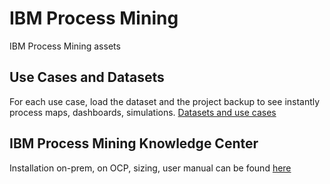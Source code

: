 # IBM Process Mining
IBM Process Mining assets

## Use Cases and Datasets
For each use case, load the dataset and the project backup to see instantly process maps, dashboards, simulations.
[Datasets and use cases](https://github.com/IBM/processmining/tree/main/Datasets)

## IBM Process Mining Knowledge Center
Installation on-prem, on OCP, sizing, user manual can be found [here](https://www.ibm.com/support/knowledgecenter/en/cloudpaks_start/ibm-process-mining/landingpage.html)
